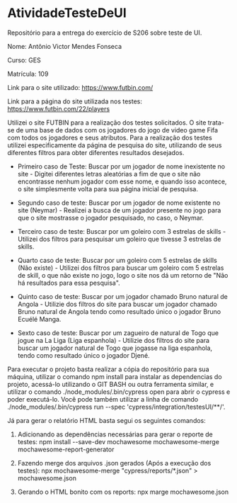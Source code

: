 # AtividadeTesteDeUI
Repositório para a entrega do exercício de S206 sobre teste de UI.

Nome: Antônio Victor Mendes Fonseca

Curso: GES

Matrícula: 109

Link para o site utilizado: https://www.futbin.com/

Link para a página do site utilizada nos testes: https://www.futbin.com/22/players

Utilizei o site FUTBIN para a realização dos testes solicitados. O site trata-se de uma base de dados com os jogadores do jogo de video game Fifa com todos os jogadores e seus atributos. Para a realização dos testes utilizei especificamente da página de pesquisa do site, utilizando de seus diferentes filtros para obter diferentes resultados desejados.

 - Primeiro caso de Teste: Buscar por um jogador de nome inexistente no site - Digitei diferentes letras aleatórias a fim de que o site não encontrasse nenhum jogador com esse nome, e quando isso acontece, o site simplesmente volta para sua página inicial de pesquisa.

 - Segundo caso de teste: Buscar por um jogador de nome existente no site (Neymar) - Realizei a busca de um jogador presente no jogo para que o site mostrasse o jogador pesquisado, no caso, o Neymar.

 - Terceiro caso de teste: Buscar por um goleiro com 3 estrelas de skills - Utilizei dos filtros para pesquisar um goleiro que tivesse 3 estrelas de skills.

 - Quarto caso de teste: Buscar por um goleiro com 5 estrelas de skills (Não existe) - Utilizei dos filtros para buscar um goleiro com 5 estrelas de skill, o que não existe no jogo, logo o site nos dá um retorno de "Não há resultados para essa pesquisa".

 - Quinto caso de teste: Buscar por um jogador chamado Bruno natural de Angola - Utilizie dos filtros do site para buscar um jogador chamado Bruno natural de Angola tendo como resultado único o jogador Bruno Ecuélé Manga. 

 - Sexto caso de teste: Buscar por um zagueiro de natural de Togo que jogue na La Liga (Liga espanhola) - Utilizie dos filtros do site para buscar um jogador natural de Togo que jogasse na liga espanhola, tendo como resultado único o jogador Djené.

Para executar o projeto basta realizar a cópia do repositório para sua máquina, utilizar o comando npm install para instalar as dependencias do projeto, acessá-lo utilizando o GIT BASH ou outra ferramenta similar, e utilizar o comando ./node_modules/.bin/cypress open para abrir o cypress e poder executá-lo. Você pode também utilizar a linha de comando ./node_modules/.bin/cypress run --spec 'cypress/integration/testesUI/**/'.

Já para gerar o relatório HTML basta segui os seguintes comandos:

1. Adicionando as dependências necessárias para gerar o reporte de testes:
npm install --save-dev mochawesome mochawesome-merge mochawesome-report-generator 
	
2. Fazendo merge dos arquivos .json gerados (Após a execução dos testes):
npx mochawesome-merge "cypress/reports/*.json" > mochawesome.json 

3. Gerando o HTML bonito com os reports:
npx marge mochawesome.json 


